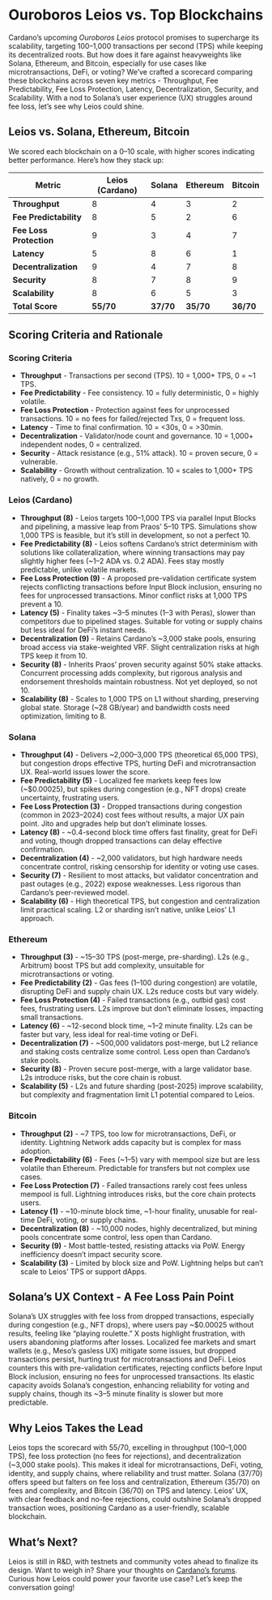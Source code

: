 # Ouroboros Leios vs. Top Blockchains

Cardano’s upcoming *Ouroboros Leios* protocol promises to supercharge its scalability, targeting 100–1,000 transactions per second (TPS) while keeping its decentralized roots. But how does it fare against heavyweights like Solana, Ethereum, and Bitcoin, especially for use cases like microtransactions, DeFi, or voting? We’ve crafted a scorecard comparing these blockchains across seven key metrics - Throughput, Fee Predictability, Fee Loss Protection, Latency, Decentralization, Security, and Scalability. With a nod to Solana’s user experience (UX) struggles around fee loss, let’s see why Leios could shine.

## Leios vs. Solana, Ethereum, Bitcoin

We scored each blockchain on a 0–10 scale, with higher scores indicating better performance. Here’s how they stack up:

| **Metric**              | **Leios (Cardano)** | **Solana** | **Ethereum** | **Bitcoin** |
|-------------------------|---------------------|------------|--------------|-------------|
| **Throughput**          | 8                  | 4          | 3            | 2           |
| **Fee Predictability**  | 8                  | 5          | 2            | 6           |
| **Fee Loss Protection** | 9                  | 3          | 4            | 7           |
| **Latency**             | 5                  | 8          | 6            | 1           |
| **Decentralization**    | 9                  | 4          | 7            | 8           |
| **Security**            | 8                  | 7          | 8            | 9           |
| **Scalability**         | 8                  | 6          | 5            | 3           |
| **Total Score**         | **55/70**          | **37/70**  | **35/70**    | **36/70**   |

## Scoring Criteria and Rationale

### Scoring Criteria
- **Throughput** - Transactions per second (TPS). 10 = 1,000+ TPS, 0 = ~1 TPS.
- **Fee Predictability** - Fee consistency. 10 = fully deterministic, 0 = highly volatile.
- **Fee Loss Protection** - Protection against fees for unprocessed transactions. 10 = no fees for failed/rejected Txs, 0 = frequent loss.
- **Latency** - Time to final confirmation. 10 = <30s, 0 = >30min.
- **Decentralization** - Validator/node count and governance. 10 = 1,000+ independent nodes, 0 = centralized.
- **Security** - Attack resistance (e.g., 51% attack). 10 = proven secure, 0 = vulnerable.
- **Scalability** - Growth without centralization. 10 = scales to 1,000+ TPS natively, 0 = no growth.

### Leios (Cardano)
- **Throughput (8)** - Leios targets 100–1,000 TPS via parallel Input Blocks and pipelining, a massive leap from Praos’ 5–10 TPS. Simulations show 1,000 TPS is feasible, but it’s still in development, so not a perfect 10.
- **Fee Predictability (8)** - Leios softens Cardano’s strict determinism with solutions like collateralization, where winning transactions may pay slightly higher fees (~1–2 ADA vs. 0.2 ADA). Fees stay mostly predictable, unlike volatile markets.
- **Fee Loss Protection (9)** - A proposed pre-validation certificate system rejects conflicting transactions before Input Block inclusion, ensuring no fees for unprocessed transactions. Minor conflict risks at 1,000 TPS prevent a 10.
- **Latency (5)** - Finality takes ~3–5 minutes (1–3 with Peras), slower than competitors due to pipelined stages. Suitable for voting or supply chains but less ideal for DeFi’s instant needs.
- **Decentralization (9)** - Retains Cardano’s ~3,000 stake pools, ensuring broad access via stake-weighted VRF. Slight centralization risks at high TPS keep it from 10.
- **Security (8)** - Inherits Praos’ proven security against 50% stake attacks. Concurrent processing adds complexity, but rigorous analysis and endorsement thresholds maintain robustness. Not yet deployed, so not 10.
- **Scalability (8)** - Scales to 1,000 TPS on L1 without sharding, preserving global state. Storage (~28 GB/year) and bandwidth costs need optimization, limiting to 8.

### Solana
- **Throughput (4)** - Delivers ~2,000–3,000 TPS (theoretical 65,000 TPS), but congestion drops effective TPS, hurting DeFi and microtransaction UX. Real-world issues lower the score.
- **Fee Predictability (5)** - Localized fee markets keep fees low (~$0.00025), but spikes during congestion (e.g., NFT drops) create uncertainty, frustrating users.
- **Fee Loss Protection (3)** - Dropped transactions during congestion (common in 2023–2024) cost fees without results, a major UX pain point. Jito and upgrades help but don’t eliminate losses.
- **Latency (8)** - ~0.4-second block time offers fast finality, great for DeFi and voting, though dropped transactions can delay effective confirmation.
- **Decentralization (4)** - ~2,000 validators, but high hardware needs concentrate control, risking censorship for identity or voting use cases.
- **Security (7)** - Resilient to most attacks, but validator concentration and past outages (e.g., 2022) expose weaknesses. Less rigorous than Cardano’s peer-reviewed model.
- **Scalability (6)** - High theoretical TPS, but congestion and centralization limit practical scaling. L2 or sharding isn’t native, unlike Leios’ L1 approach.

### Ethereum
- **Throughput (3)** - ~15–30 TPS (post-merge, pre-sharding). L2s (e.g., Arbitrum) boost TPS but add complexity, unsuitable for microtransactions or voting.
- **Fee Predictability (2)** - Gas fees ($1–$100 during congestion) are volatile, disrupting DeFi and supply chain UX. L2s reduce costs but vary widely.
- **Fee Loss Protection (4)** - Failed transactions (e.g., outbid gas) cost fees, frustrating users. L2s improve but don’t eliminate losses, impacting small transactions.
- **Latency (6)** - ~12-second block time, ~1–2 minute finality. L2s can be faster but vary, less ideal for real-time voting or DeFi.
- **Decentralization (7)** - ~500,000 validators post-merge, but L2 reliance and staking costs centralize some control. Less open than Cardano’s stake pools.
- **Security (8)** - Proven secure post-merge, with a large validator base. L2s introduce risks, but the core chain is robust.
- **Scalability (5)** - L2s and future sharding (post-2025) improve scalability, but complexity and fragmentation limit L1 potential compared to Leios.

### Bitcoin
- **Throughput (2)** - ~7 TPS, too low for microtransactions, DeFi, or identity. Lightning Network adds capacity but is complex for mass adoption.
- **Fee Predictability (6)** - Fees (~$1–$5) vary with mempool size but are less volatile than Ethereum. Predictable for transfers but not complex use cases.
- **Fee Loss Protection (7)** - Failed transactions rarely cost fees unless mempool is full. Lightning introduces risks, but the core chain protects users.
- **Latency (1)** - ~10-minute block time, ~1-hour finality, unusable for real-time DeFi, voting, or supply chains.
- **Decentralization (8)** - ~10,000 nodes, highly decentralized, but mining pools concentrate some control, less open than Cardano.
- **Security (9)** - Most battle-tested, resisting attacks via PoW. Energy inefficiency doesn’t impact security score.
- **Scalability (3)** - Limited by block size and PoW. Lightning helps but can’t scale to Leios’ TPS or support dApps.

## Solana’s UX Context - A Fee Loss Pain Point

Solana’s UX struggles with fee loss from dropped transactions, especially during congestion (e.g., NFT drops), where users pay ~$0.00025 without results, feeling like “playing roulette.” X posts highlight frustration, with users abandoning platforms after losses. Localized fee markets and smart wallets (e.g., Meso’s gasless UX) mitigate some issues, but dropped transactions persist, hurting trust for microtransactions and DeFi. Leios counters this with pre-validation certificates, rejecting conflicts before Input Block inclusion, ensuring no fees for unprocessed transactions. Its elastic capacity avoids Solana’s congestion, enhancing reliability for voting and supply chains, though its ~3–5 minute finality is slower but more predictable.

## Why Leios Takes the Lead

Leios tops the scorecard with 55/70, excelling in throughput (100–1,000 TPS), fee loss protection (no fees for rejections), and decentralization (~3,000 stake pools). This makes it ideal for microtransactions, DeFi, voting, identity, and supply chains, where reliability and trust matter. Solana (37/70) offers speed but falters on fee loss and centralization, Ethereum (35/70) on fees and complexity, and Bitcoin (36/70) on TPS and latency. Leios’ UX, with clear feedback and no-fee rejections, could outshine Solana’s dropped transaction woes, positioning Cardano as a user-friendly, scalable blockchain.

## What’s Next?

Leios is still in R&D, with testnets and community votes ahead to finalize its design. Want to weigh in? Share your thoughts on [Cardano’s forums](https://forum.cardano.org/). Curious how Leios could power your favorite use case? Let’s keep the conversation going!

